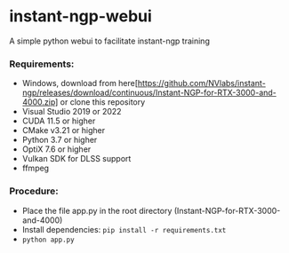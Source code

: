 # instant-ngp-webui
A simple python webui to facilitate instant-ngp training
### Requirements:
* Windows, download from here[https://github.com/NVlabs/instant-ngp/releases/download/continuous/Instant-NGP-for-RTX-3000-and-4000.zip] or clone this repository
* Visual Studio 2019 or 2022
* CUDA 11.5 or higher
* CMake v3.21 or higher
* Python 3.7 or higher
* OptiX 7.6 or higher
* Vulkan SDK for DLSS support
* ffmpeg

### Procedure:
* Place the file app.py in the root directory (Instant-NGP-for-RTX-3000-and-4000)
* Install dependencies: `pip install -r requirements.txt`
* `python app.py`
